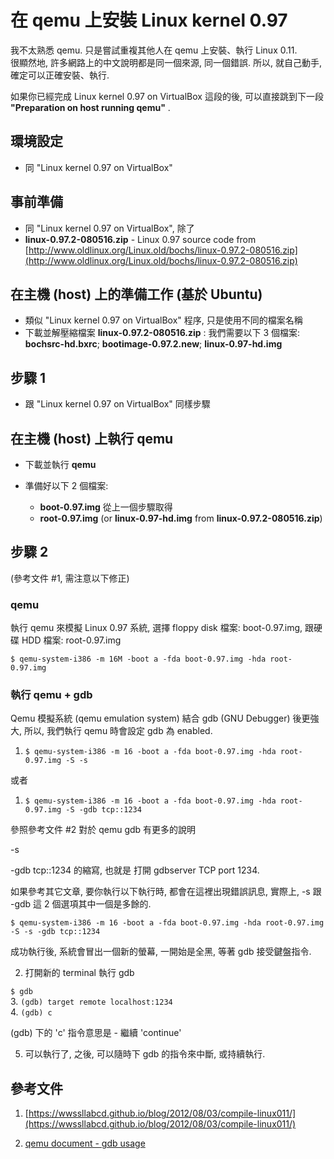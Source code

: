 # 在 qemu 上安裝 Linux kernel 0.97

我不太熟悉 qemu. 只是嘗試重複其他人在 qemu 上安裝、執行 Linux 0.11.<br>很顯然地, 許多網路上的中文說明都是同一個來源, 同一個錯誤. 所以, 就自己動手, 確定可以正確安裝、執行.

如果你已經完成 Linux kernel 0.97 on VirtualBox 這段的後, 可以直接跳到下一段 **"Preparation on host running qemu"** .

## 環境設定

- 同 "Linux kernel 0.97 on VirtualBox"

## 事前準備

- 同 "Linux kernel 0.97 on VirtualBox", 除了
- **linux-0.97.2-080516.zip** - Linux 0.97 source code from  [http://www.oldlinux.org/Linux.old/bochs/linux-0.97.2-080516.zip](http://www.oldlinux.org/Linux.old/bochs/linux-0.97.2-080516.zip)

## 在主機 (host) 上的準備工作 (基於 Ubuntu)

- 類似 "Linux kernel 0.97 on VirtualBox" 程序, 只是使用不同的檔案名稱
- 下載並解壓縮檔案 **linux-0.97.2-080516.zip** : 我們需要以下 3 個檔案: **bochsrc-hd.bxrc**; **bootimage-0.97.2.new**; **linux-0.97-hd.img**

## 步驟 1

- 跟 "Linux kernel 0.97 on VirtualBox" 同樣步驟

## 在主機 (host) 上執行 qemu

- 下載並執行 **qemu**

- 準備好以下 2 個檔案:

    - **boot-0.97.img** 從上一個步驟取得
    - **root-0.97.img** (or **linux-0.97-hd.img** from **linux-0.97.2-080516.zip**)

## 步驟 2

(參考文件 #1, 需注意以下修正)

### qemu

執行 qemu 來模擬 Linux 0.97 系統, 選擇 floppy disk 檔案: boot-0.97.img, 跟硬碟 HDD 檔案: root-0.97.img

`$ qemu-system-i386 -m 16M -boot a -fda boot-0.97.img -hda root-0.97.img`

### 執行 qemu + gdb

Qemu 模擬系統 (qemu emulation system) 結合 gdb (GNU Debugger) 後更強大, 所以, 我們執行 qemu 時會設定 gdb 為 enabled.

1. `$ qemu-system-i386 -m 16 -boot a -fda boot-0.97.img -hda root-0.97.img -S -s`

或者

1. `$ qemu-system-i386 -m 16 -boot a -fda boot-0.97.img -hda root-0.97.img -S -gdb tcp::1234`

參照參考文件  #2 對於 qemu gdb 有更多的說明

-s

-gdb tcp::1234 的縮寫, 也就是 打開 gdbserver TCP port 1234.

如果參考其它文章, 要你執行以下執行時, 都會在這裡出現錯誤訊息, 實際上,  -s 跟 -gdb  這 2 個選項其中一個是多餘的.

`$ qemu-system-i386 -m 16 -boot a -fda boot-0.97.img -hda root-0.97.img -S -s -gdb tcp::1234`

成功執行後, 系統會冒出一個新的螢幕, 一開始是全黑, 等著 gdb 接受鍵盤指令.

2. 打開新的 terminal 執行 gdb

`$ gdb`<br> 3. `(gdb) target remote localhost:1234`<br> 4. `(gdb) c`

(gdb) 下的 'c' 指令意思是 - 繼續 'continue'

5. 可以執行了, 之後, 可以隨時下 gdb 的指令來中斷, 或持續執行.

## 參考文件

1. [https://wwssllabcd.github.io/blog/2012/08/03/compile-linux011/](https://wwssllabcd.github.io/blog/2012/08/03/compile-linux011/)

2. [qemu document - gdb usage](http://wiki.qemu.org/download/qemu-doc.html#gdb_005fusage)
